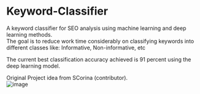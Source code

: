 # Keyword-Classifier
A keyword classifier for SEO analysis using machine learning and deep learning methods.    
The goal is to reduce work time considerably  on classifying keywords into different classes like: Informative, Non-informative, etc   

The current best classification accuracy achieved is 91 percent using the deep learning model.  




Original Project idea from SCorina (contributor).  
![image](https://github.com/am0032/Keyword-Classifier/assets/123314532/7aba227c-8815-49a7-8b90-161ab918c5bc)


